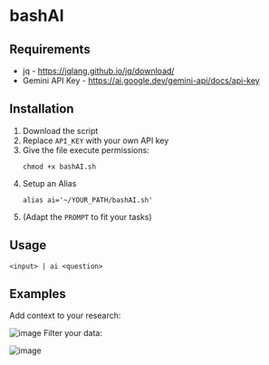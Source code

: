 # bashAI
## Requirements
- jq - https://jqlang.github.io/jq/download/
- Gemini API Key - https://ai.google.dev/gemini-api/docs/api-key

## Installation

1. Download the script
2. Replace `API_KEY` with your own API key
4. Give the file execute permissions:
   ```
   chmod +x bashAI.sh
   ```
5. Setup an Alias
   ```
   alias ai='~/YOUR_PATH/bashAI.sh' 
   ```
6. (Adapt the `PROMPT` to fit your tasks) 
## Usage
```
<input> | ai <question>
```
## Examples
Add context to your research:

![image](https://github.com/user-attachments/assets/90f7e853-7cda-4395-8da2-39698cdaacb0)
Filter your data:

![image](https://github.com/user-attachments/assets/a04c243a-2703-4bfc-b0ec-7e0b1a55b7a2)

